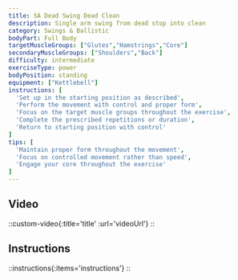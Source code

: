 ```yaml
---
title: SA Dead Swing Dead Clean
description: Single arm swing from dead stop into clean
category: Swings & Ballistic
bodyPart: Full Body
targetMuscleGroups: ["Glutes","Hamstrings","Core"]
secondaryMuscleGroups: ["Shoulders","Back"]
difficulty: intermediate
exerciseType: power
bodyPosition: standing
equipment: ["Kettlebell"]
instructions: [
  'Set up in the starting position as described',
  'Perform the movement with control and proper form',
  'Focus on the target muscle groups throughout the exercise',
  'Complete the prescribed repetitions or duration',
  'Return to starting position with control'
]
tips: [
  'Maintain proper form throughout the movement',
  'Focus on controlled movement rather than speed',
  'Engage your core throughout the exercise'
]
---
```


## Video

::custom-video{:title='title' :url='videoUrl'}
::

## Instructions

::instructions{:items='instructions'}
::

